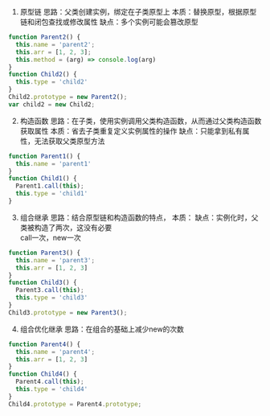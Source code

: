 1. 原型链
思路：父类创建实例，绑定在子类原型上
本质：替换原型，根据原型链和闭包查找或修改属性
缺点：多个实例可能会篡改原型
```js
function Parent2() {
  this.name = 'parent2';
  this.arr = [1, 2, 3];
  this.method = (arg) => console.log(arg)
}
function Child2() {
  this.type = 'child2'
}
Child2.prototype = new Parent2();
var child2 = new Child2;
```

2. 构造函数
思路：在子类，使用实例调用父类构造函数，从而通过父类构造函数获取属性
本质：省去子类重复定义实例属性的操作
缺点：只能拿到私有属性，无法获取父类原型方法

```js
function Parent1() {
  this.name = 'parent1'
}
function Child1() {
  Parent1.call(this);
  this.type = 'child1'
}
```

3. 组合继承
思路：结合原型链和构造函数的特点，
本质：
缺点：实例化时，父类被构造了两次，这没有必要  
call一次，new一次

```js
function Parent3() {
  this.name = 'parent3';
  this.arr = [1, 2, 3]
}
function Child3() {
  Parent3.call(this);
  this.type = 'child3'
}
Child3.prototype = new Parent3();

```



4. 组合优化继承
思路：在组合的基础上减少new的次数
```js
function Parent4() {
  this.name = 'parent4';
  this.arr = [1, 2, 3]
}
function Child4() {
  Parent4.call(this);
  this.type = 'child4'
}
Child4.prototype = Parent4.prototype;
```

